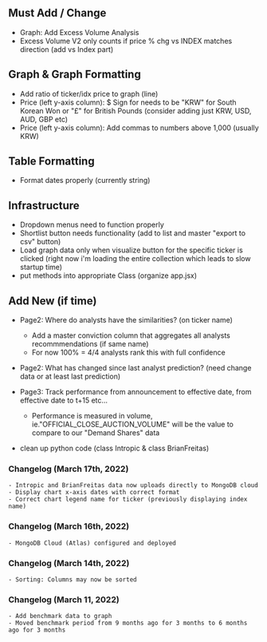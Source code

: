 ## Must Add / Change 
- Graph: Add Excess Volume Analysis
- Excess Volume V2 only counts if price % chg vs INDEX matches direction (add vs Index part)

## Graph & Graph Formatting 
- Add ratio of ticker/idx price to graph (line)
- Price (left y-axis column): $ Sign for needs to be "KRW" for South Korean Won or "£" for British Pounds (consider adding just KRW, USD, AUD, GBP etc)
- Price (left y-axis column): Add commas to numbers above 1,000 (usually KRW)

## Table Formatting
- Format dates properly (currently string)

## Infrastructure
- Dropdown menus need to function properly
- Shortlist button needs functionality (add to list and master "export to csv" button) 
- Load graph data only when visualize button for the specific ticker is clicked (right now i'm loading the entire collection which leads to slow startup time)
- put methods into appropriate Class (organize app.jsx)


## Add New (if time)
- Page2: Where do analysts have the similarities? (on ticker name) 
    - Add a master conviction column that aggregates all analysts recommmendations (if same name)
    - For now 100% = 4/4 analysts rank this with full confidence
    
    
- Page2: What has changed since last analyst prediction? (need change data or at least last prediction)
- Page3: Track performance from announcement to effective date, from effective date to t+15 etc...
    - Performance is measured in volume, ie."OFFICIAL_CLOSE_AUCTION_VOLUME" will be the value to compare to our "Demand Shares" data

- clean up python code (class Intropic & class BrianFreitas)


### Changelog (March 17th, 2022)
    - Intropic and BrianFreitas data now uploads directly to MongoDB cloud
    - Display chart x-axis dates with correct format
    - Correct chart legend name for ticker (previously displaying index name)

### Changelog (March 16th, 2022)
    - MongoDB Cloud (Atlas) configured and deployed

### Changelog (March 14th, 2022) 
    - Sorting: Columns may now be sorted

### Changelog (March 11, 2022)
    - Add benchmark data to graph
    - Moved benchmark period from 9 months ago for 3 months to 6 months ago for 3 months 